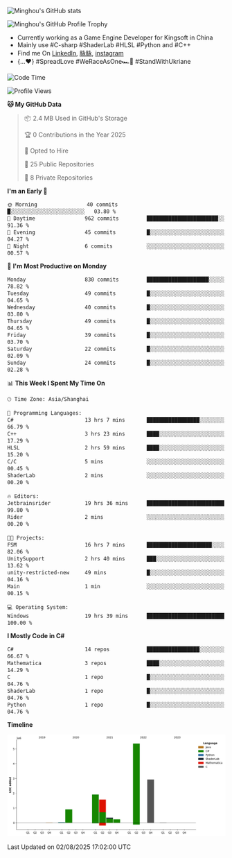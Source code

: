 ![Minghou's GitHub stats](https://github-readme-stats.vercel.app/api?username=Minghou-Lei&include_all_commits=true&show_icons=true&theme=radical)

![Minghou's GitHub Profile Trophy](https://github-profile-trophy.vercel.app/?username=Minghou-Lei&theme=onedark)

- Currently working as a Game Engine Developer for Kingsoft in China
- Mainly use #C-sharp #ShaderLab #HLSL #Python and #C++
- Find me On [LinkedIn](https://www.linkedin.com/in/%E6%98%8E%E7%9A%93-%E6%9D%8E-597356105/), [脉脉](https://maimai.cn/contact/share/card?u=kgmsdwiqpe9a&_share_channel=copy_link), [instagram](https://www.instagram.com/mistletoer76/)
- {...♥️} #SpreadLove #WeRaceAsOne🏎🌈 #StandWithUkriane

<!-- ![Minghou's GitHub stats](https://github-readme-stats.vercel.app/api/top-langs/?username=Minghou-lei&layout=compact&theme=radical) -->

<!--START_SECTION:waka-->
![Code Time](http://img.shields.io/badge/Code%20Time-871%20hrs%2034%20mins-blue)

![Profile Views](http://img.shields.io/badge/Profile%20Views-1-blue)

**🐱 My GitHub Data** 

> 📦 2.4 MB Used in GitHub's Storage 
 > 
> 🏆 0 Contributions in the Year 2025
 > 
> 💼 Opted to Hire
 > 
> 📜 25 Public Repositories 
 > 
> 🔑 8 Private Repositories 
 > 
**I'm an Early 🐤** 

```text
🌞 Morning                40 commits          █░░░░░░░░░░░░░░░░░░░░░░░░   03.80 % 
🌆 Daytime                962 commits         ███████████████████████░░   91.36 % 
🌃 Evening                45 commits          █░░░░░░░░░░░░░░░░░░░░░░░░   04.27 % 
🌙 Night                  6 commits           ░░░░░░░░░░░░░░░░░░░░░░░░░   00.57 % 
```
📅 **I'm Most Productive on Monday** 

```text
Monday                   830 commits         ████████████████████░░░░░   78.82 % 
Tuesday                  49 commits          █░░░░░░░░░░░░░░░░░░░░░░░░   04.65 % 
Wednesday                40 commits          █░░░░░░░░░░░░░░░░░░░░░░░░   03.80 % 
Thursday                 49 commits          █░░░░░░░░░░░░░░░░░░░░░░░░   04.65 % 
Friday                   39 commits          █░░░░░░░░░░░░░░░░░░░░░░░░   03.70 % 
Saturday                 22 commits          █░░░░░░░░░░░░░░░░░░░░░░░░   02.09 % 
Sunday                   24 commits          █░░░░░░░░░░░░░░░░░░░░░░░░   02.28 % 
```


📊 **This Week I Spent My Time On** 

```text
🕑︎ Time Zone: Asia/Shanghai

💬 Programming Languages: 
C#                       13 hrs 7 mins       █████████████████░░░░░░░░   66.79 % 
C++                      3 hrs 23 mins       ████░░░░░░░░░░░░░░░░░░░░░   17.29 % 
HLSL                     2 hrs 59 mins       ████░░░░░░░░░░░░░░░░░░░░░   15.20 % 
C/C                      5 mins              ░░░░░░░░░░░░░░░░░░░░░░░░░   00.45 % 
ShaderLab                2 mins              ░░░░░░░░░░░░░░░░░░░░░░░░░   00.20 % 

🔥 Editors: 
Jetbrainsrider           19 hrs 36 mins      █████████████████████████   99.80 % 
Rider                    2 mins              ░░░░░░░░░░░░░░░░░░░░░░░░░   00.20 % 

🐱‍💻 Projects: 
FSM                      16 hrs 7 mins       █████████████████████░░░░   82.06 % 
UnitySupport             2 hrs 40 mins       ███░░░░░░░░░░░░░░░░░░░░░░   13.62 % 
unity-restricted-new     49 mins             █░░░░░░░░░░░░░░░░░░░░░░░░   04.16 % 
Main                     1 min               ░░░░░░░░░░░░░░░░░░░░░░░░░   00.15 % 

💻 Operating System: 
Windows                  19 hrs 39 mins      █████████████████████████   100.00 % 
```

**I Mostly Code in C#** 

```text
C#                       14 repos            █████████████████░░░░░░░░   66.67 % 
Mathematica              3 repos             ████░░░░░░░░░░░░░░░░░░░░░   14.29 % 
C                        1 repo              █░░░░░░░░░░░░░░░░░░░░░░░░   04.76 % 
ShaderLab                1 repo              █░░░░░░░░░░░░░░░░░░░░░░░░   04.76 % 
Python                   1 repo              █░░░░░░░░░░░░░░░░░░░░░░░░   04.76 % 
```



**Timeline**

![Lines of Code chart](https://raw.githubusercontent.com/Minghou-Lei/Minghou-Lei/main/assets/bar_graph.png)


 Last Updated on 02/08/2025 17:02:00 UTC
<!--END_SECTION:waka-->
